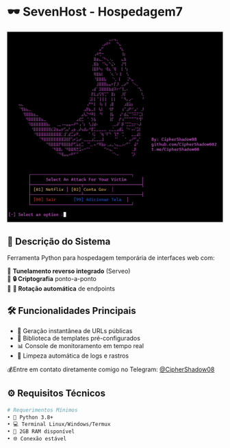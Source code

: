 # 🕶️ SevenHost - Hospedagem7

![🖥️ SevenHost Preview](7.png)

## 📌 Descrição do Sistema
Ferramenta Python para hospedagem temporária de interfaces web com:

🔹 **Tunelamento reverso integrado** (Serveo)  
🔹 **🔒 Criptografia** ponto-a-ponto  
🔹 **🔄 Rotação automática** de endpoints  

## 🛠️ Funcionalidades Principais
- 🚀 Geração instantânea de URLs públicas
- 📁 Biblioteca de templates pré-configurados
- 📊 Console de monitoramento em tempo real
- 🧹 Limpeza automática de logs e rastros


💰Entre em contato diretamente comigo no Telegram: [@CipherShadow08](https://t.me/CipherShadow08)

## ⚙️ Requisitos Técnicos
```bash
# Requerimentos Mínimos
• 🐍 Python 3.8+ 
• 💻 Terminal Linux/Windows/Termux
• 🧠 2GB RAM disponível
• 🌐 Conexão estável

